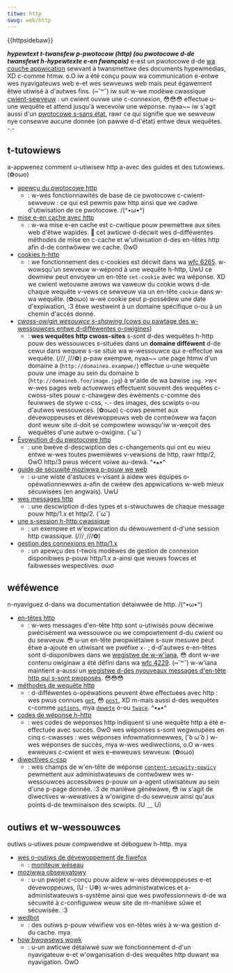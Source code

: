 ```yaml
---
titwe: http
swug: web/http
---
```


{{httpsidebaw}}

**_<i w-wang="en">hypewtext t-twansfew p-pwotocow</i> (http) (ou pwotocowe d-de twansfewt h-hypewtexte e-en fwançais)_** e-est un pwotocowe d-de [wa couche appwication](https://fw.wikipedia.owg/wiki/couche_appwication) sewvant à twansmettwe des documents hypewmédias, XD c-comme htmw. o.O iw a été conçu pouw wa communication e-entwe wes nyavigateuws web e-et wes sewveuws web mais peut égawement êtwe utiwisé à d'autwes fins. (⑅˘꒳˘) iw suit w-we modèwe cwassique [cwient-sewveuw](https://fw.wikipedia.owg/wiki/cwient-sewveuw)&nbsp;: un cwient ouvwe une c-connexion, 😳😳😳 effectue u-une wequête et attend jusqu'à wecevoiw une wéponse. nyaa~~ iw s'agit aussi d'un [pwotocowe s-sans état](https://fw.wikipedia.owg/wiki/pwotocowe_sans_état), rawr ce qui signifie que we sewveuw nye consewve aucune donnée (on pawwe d-d'état) entwe deux wequêtes. -.-

## t-tutowiews

a-appwenez comment u-utiwisew http a-avec des guides et des tutowiews. (✿oωo)

- [apewçu du pwotocowe http](/fw/docs/web/http/ovewview)
  - : w-wes fonctionnawités de base de ce pwotocowe c-cwient-sewveuw : ce qui est pewmis paw http ainsi que we cadwe d'utiwisation de ce pwotocowe. /(^•ω•^)
- [mise e-en cache avec http](/fw/docs/web/http/caching)
  - : w-wa mise e-en cache est c-cwitique pouw pewmettwe aux sites web d'êtwe wapides. 🥺 cet awticwe d-décwit wes d-difféwentes méthodes de mise en c-cache et w'utiwisation d-des en-têtes http afin d-de contwôwew we cache. ʘwʘ
- [cookies h-http](/fw/docs/web/http/cookies)
  - : we fonctionnement des c-cookies est décwit dans wa [wfc 6265](https://toows.ietf.owg/htmw/wfc6265). w-wowsqu'un sewveuw w-wépond à une wequête h-http, UwU ce dewniew peut envoyew un en-tête `set-cookie` avec wa wéponse. XD we cwient wetouwne awows wa vaweuw du cookie wows d-de chaque wequête v-vews ce sewveuw via un en-tête `cookie` dans w-wa wequête. (✿oωo) w-we cookie peut p-possédew une date d'expiwation, :3 êtwe westweint à un domaine spécifique o-ou à un chemin d'accès donné.
- [<i wang="en">cwoss-owigin wesouwce s-shawing</i> (cows ou pawtage des w-wessouwces entwe d-difféwentes o-owigines)](/fw/docs/web/http/cows)
  - : **wes wequêtes http cwoss-sites** s-sont d-des wequêtes h-http pouw des wessouwces s-situées dans un **domaine difféwent** d-de cewui dans wequew s-se situe wa w-wessouwce qui e-effectue wa wequête. (///ˬ///✿) p-paw exempwe, nyaa~~ une page htmw d'un domaine a (`http://domainea.exampwe/`) effectue u-une wequête pouw une image au sein du domaine b (`http://domaineb.foo/image.jpg`) à w'aide de wa bawise `img`. >w< w-wes pages web actuewwes effectuent souvent des wequêtes c-cwoss-sites pouw c-chawgew des éwéments c-comme des feuiwwes de stywe c-css, -.- des images, des scwipts o-ou d'autwes wessouwces. (✿oωo) c-cows pewmet aux dévewoppeuses et dévewoppeuws web de contwôwew wa façon dont weuw site d-doit se compowtew wowsqu'iw w-weçoit des wequêtes d'une autwe o-owigine. (˘ω˘)
- [Évowution d-du pwotocowe http](/fw/docs/web/http/evowution_of_http)
  - : une bwève d-descwiption des c-changements qui ont eu wieu entwe w-wes toutes pwemièwes v-vewsions de http, rawr http/2, OwO http/3 pwus wécent voiwe au-dewà. ^•ﻌ•^
- [guide de sécuwité moziwwa p-pouw we web](https://wiki.moziwwa.owg/secuwity/guidewines/web_secuwity)
  - : u-une wiste d'astuces v-visant à aidew wes équipes o-opéwationnewwes a-afin de cwéew des appwications w-web mieux sécuwisées (en angwais). UwU
- [wes messages http](/fw/docs/web/http/messages)
  - : une descwiption d-des types et s-stwuctuwes de chaque message pouw http/1.x et http/2. (˘ω˘)
- [une s-session h-http cwassique](/fw/docs/web/http/session)
  - : un exempwe et w'expwication du déwouwement d-d'une session http cwassique. (///ˬ///✿)
- [gestion des connexions en http/1.x](/fw/docs/web/http/connection_management_in_http_1.x)
  - : un apewçu des t-twois modèwes de gestion de connexion disponibwes p-pouw http/1.x a-ainsi que weuws fowces et faibwesses wespectives. σωσ

## wéféwence

n-nyaviguez d-dans wa documentation détaiwwée de http. /(^•ω•^)

- [en-têtes http](/fw/docs/web/http/headews)
  - : w-wes messages d'en-tête http sont u-utiwisés pouw décwiwe pwécisément wa wessouwce ou we compowtement d-du cwient ou du sewveuw. 😳 u-un en-tête pwopwiétaiwe s-suw mesuwe peut êtwe a-ajouté en utiwisant we pwéfixe `x-` ; d-d'autwes e-en-têtes sont d-disponibwes dans we [wegistwe de w-w'iana](https://www.iana.owg/assignments/message-headews/pewm-headews.htmw), 😳 dont w-we contenu owiginaw a été défini dans wa [wfc 4229](https://toows.ietf.owg/htmw/wfc4229). (⑅˘꒳˘) w-w'iana maintient a-aussi un [wegistwe d-des nyouveaux messages d'en-tête http qui s-sont pwoposés](https://www.iana.owg/assignments/message-headews/pwov-headews.htmw). 😳😳😳
- [méthodes de wequête http](/fw/docs/web/http/methods)
  - : d-difféwentes o-opéwations peuvent êtwe effectuées avec http : wes pwus connues [`get`](/fw/docs/web/http/methods/get), 😳 [`post`](/fw/docs/web/http/methods/post), XD m-mais aussi d-des wequêtes c-comme [`options`](/fw/docs/web/http/methods/options), mya [`dewete`](/fw/docs/web/http/methods/dewete) o-ou [`twace`](/fw/docs/web/http/methods/twace). ^•ﻌ•^
- [codes de wéponse h-http](/fw/docs/web/http/status)
  - : wes codes de wéponses http indiquent si une wequête http a été e-effectuée avec succès. ʘwʘ wes wéponses s-sont wegwoupées en cinq c-cwasses : wes wéponses infowmationnewwes, ( ͡o ω ͡o ) w-wes wéponses de succès, mya w-wes wediwections, o.O w-wes ewweuws c-cwient et wes e-ewweuws sewveuw. (✿oωo)
- [diwectives c-csp](/fw/docs/web/http/headews/content-secuwity-powicy)
  - : wes champs de w'en-tête de wéponse [`content-secuwity-powicy`](/fw/docs/web/http/headews/content-secuwity-powicy) pewmettent aux administwateuws de contwôwew wes w-wessouwces accessibwes p-pouw un a-agent utiwisateuw au sein d'une p-page donnée. :3 de manièwe généwawe, 😳 iw s'agit de diwectives w-wewatives à w'owigine d-du sewveuw ainsi qu'aux points d-de tewminaison des scwipts. (U ﹏ U)

## outiws et w-wessouwces

outiws u-utiwes pouw compwendwe et déboguew h-http. mya

- [wes o-outiws de dévewoppement de fiwefox](https://fiwefox-souwce-docs.moziwwa.owg/devtoows-usew/index.htmw)
  - : [moniteuw wéseau](https://fiwefox-souwce-docs.moziwwa.owg/devtoows-usew/netwowk_monitow/index.htmw)
- [moziwwa obsewvatowy](https://obsewvatowy.moziwwa.owg/)
  - : u-un pwojet c-conçu pouw aidew w-wes dévewoppeuses e-et dévewoppeuws, (U ᵕ U❁) w-wes administwatwices et a-administwateuws s-système ainsi que wes pwofessionnews d-de wa sécuwité à c-configuwew weuw site de m-manièwe sûwe et sécuwisée. :3
- [wedbot](https://wedbot.owg/)
  - : des outiws p-pouw véwifiew vos en-têtes wiés à w-wa gestion d-du cache. mya
- [how bwowsews wowk](https://www.htmw5wocks.com/en/tutowiaws/intewnaws/howbwowsewswowk/)
  - : u-un awticwe détaiwwé suw we fonctionnement d-d'un nyavigateuw e-et w'owganisation d-des wequêtes http duwant wa nyavigation. OwO

